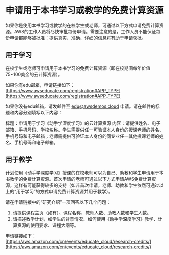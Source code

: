# 申请用于本书学习或教学的免费计算资源

如果你是使用本书学习或教学的在校学生或老师，可通过以下方式申请免费计算资源。AWS的工作人员将尽快审批每份申请。需要注意的是，工作人员不能保证每份申请都能够被批准：提供真实、准确、详细的信息将有助于申请获批。


## 用于学习

在校学生或老师可申请用于本书学习的免费计算资源（即在校期间每年价值75~100美金的云计算资源）。

如果你有edu邮箱，申请链接如下：
[https://www.awseducate.com/registration#APP_TYPE](https://www.awseducate.com/registration#APP_TYPE)

如果你没有edu邮箱，请发邮件至 edu@awsdemos.cloud 申请。请在邮件的标题和内容分别填写以下内容：

标题：申请用于学习《动手学深度学习》的云计算资源
内容：请提供姓名、电子邮箱、手机号码、学校名称。学生需提供任一可验证本人身份的授课老师的姓名、手机号码和电子邮箱；老师需提供可验证本人身份的同专业任一其他授课老师的姓名、手机号码和电子邮箱。


## 用于教学

计划使用《动手学深度学习》授课的在校老师可以为自己、助教和学生申请用于本书教学的免费计算资源。首次申请的老师可通过以下方式申请AWS免费计算资源，这样有可能获得较多的支持（如非首次申请，老师、助教和学生依然可通过以上的“用于学习”的方式申请免费计算资源并用于教学）。

请在申请链接中的“研究介绍”一项回答以下几个问题：

1. 请提供课程主页（如有）、课程名称、教师人数、助教人数和学生人数。
2. 请描述教学计划，如学生的背景情况、如何使用《动手学深度学习》教学、计算资源的使用要求、课程大纲等。

申请链接如下：
[https://aws.amazon.com/cn/events/educate_cloud/research-credits/](https://aws.amazon.com/cn/events/educate_cloud/research-credits/)
